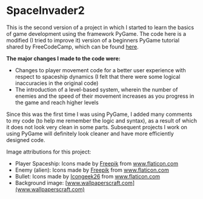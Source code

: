 # SpaceInvader2

This is the second version of a project in which I started to learn the basics of game development using the framework PyGame.
The code here is a modified (I tried to improve it) version of a beginners PyGame tutorial shared by FreeCodeCamp, which can be found [here](https://youtu.be/FfWpgLFMI7w). 

<b>The major changes I made to the code were:</b>
* Changes to player movement code for a better user experience with respect to spaceship dynamics (I felt that there were some logical inaccuracies in the original code)
* The introduction of a level-based system, wherein the number of enemies and the speed of their movement increases as you progress in the game and reach higher levels

Since this was the first time I was using PyGame, I added many comments to my code (to help me remember the logic and syntax), as a result of which it does not look very clean in some parts. Subsequent projects I work on using PyGame will definitely look cleaner and have more efficiently designed code.

Image attributions for this project:
* <div>Player Spaceship: Icons made by <a href="https://www.freepik.com" title="Freepik">Freepik</a> from <a href="https://www.flaticon.com/" title="Flaticon">www.flaticon.com</a></div>
* <div>Enemy (alien): Icons made by <a href="https://www.freepik.com" title="Freepik">Freepik</a> from <a href="https://www.flaticon.com/" title="Flaticon">www.flaticon.com</a></div>
* <div>Bullet: Icons made by <a href="https://www.flaticon.com/authors/icongeek26" title="Icongeek26">Icongeek26</a> from <a href="https://www.flaticon.com/" title="Flaticon">www.flaticon.com</a></div>
* Background image: [www.wallpaperscraft.com](www.wallpaperscraft.com)